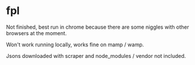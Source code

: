 # fpl

Not finished, best run in chrome because there are some niggles with other browsers at the moment.

Won't work running locally, works fine on mamp / wamp. 

Jsons downloaded with scraper and node_modules / vendor not included.
